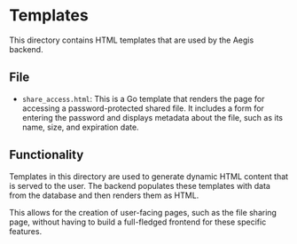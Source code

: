 # Templates

This directory contains HTML templates that are used by the Aegis backend.

## File

*   `share_access.html`: This is a Go template that renders the page for accessing a password-protected shared file. It includes a form for entering the password and displays metadata about the file, such as its name, size, and expiration date.

## Functionality

Templates in this directory are used to generate dynamic HTML content that is served to the user. The backend populates these templates with data from the database and then renders them as HTML.

This allows for the creation of user-facing pages, such as the file sharing page, without having to build a full-fledged frontend for these specific features.
